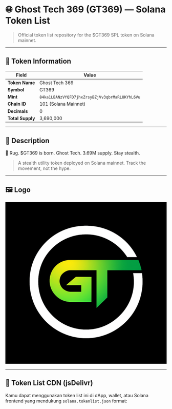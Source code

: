 # 🌐 Ghost Tech 369 (GT369) — Solana Token List

> Official token list repository for the $GT369 SPL token on Solana mainnet.

---

## 📌 Token Information

| Field         | Value                                                                 |
|---------------|-----------------------------------------------------------------------|
| **Token Name** | Ghost Tech 369                                                       |
| **Symbol**     | GT369                                                                |
| **Mint**       | `84ka1LBANzVYQFD7jhxZrsyBZjVv3qbrMaRLUKYhL6Vu`                        |
| **Chain ID**   | 101 (Solana Mainnet)                                                 |
| **Decimals**   | 0                                                                    |
| **Total Supply** | 3,690,000                                                          |

---

## 🧠 Description

🚫 Rug. $GT369 is born. Ghost Tech. 3.69M supply. Stay stealth.

> A stealth utility token deployed on Solana mainnet. Track the movement, not the hype.

---

## 🖼️ Logo

![GT369 Logo](https://raw.githubusercontent.com/GusoAlli/gt369-token-list/main/assets/mainnet/84ka1LBANzVYQFD7jhxZrsyBZjVv3qbrMaRLUKYhL6Vu/logo.png)

---

## 🔗 Token List CDN (jsDelivr)

Kamu dapat menggunakan token list ini di dApp, wallet, atau Solana frontend yang mendukung `solana.tokenlist.json` format:

